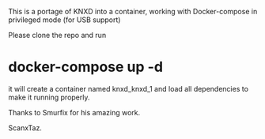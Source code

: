 This is a portage of KNXD into a container, working with Docker-compose in privileged mode (for USB support)

Please clone the repo and run

# docker-compose up -d

it will create a container named knxd_knxd_1 and load all dependencies to make it running properly.

Thanks to Smurfix for his amazing work.

ScanxTaz.